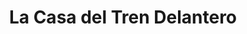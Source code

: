---
title: "La Casa del Tren Delantero"
url: /cutral-co/la-casa-del-tren-delantero/
shop: piezas de automóviles
---